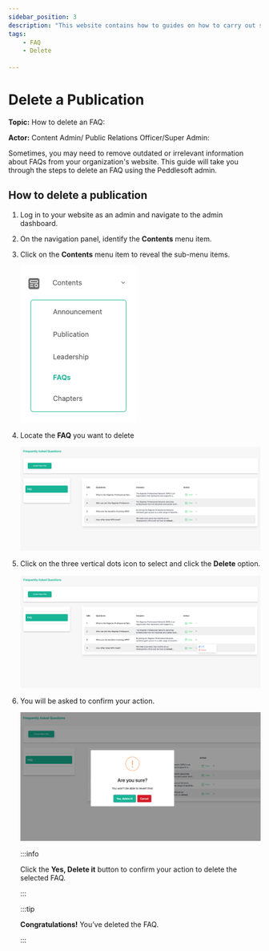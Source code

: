 ```yaml
---
sidebar_position: 3
description: "This website contains how to guides on how to carry out several processes in the **Admin section** on your Website application."
tags:
    - FAQ
    - Delete

---
```


# Delete a Publication

**Topic:** How to delete an FAQ:

**Actor:** Content Admin/ Public Relations Officer/Super Admin:

Sometimes, you may need to remove outdated or irrelevant information about FAQs from your organization's website. This guide will take you through the steps to delete an FAQ using the Peddlesoft admin.


## How to delete a publication

1. Log in to your website as an admin and navigate to the admin dashboard.

2. On the navigation panel, identify the **Contents** menu item.

3. Click on the **Contents** menu item to reveal the sub-menu items.

    ![Contents menu item](./assets/image-12.png)

4. Locate the **FAQ** you want to delete


    ![publications list](./assets/image-13.png)

5. Click on the three vertical dots icon to select and click the **Delete** option. 

    ![reveal publication item sub-menu](./assets/image-14.png)


6. You will be asked to confirm your action.

    ![publication update success](./assets/image-15.png)

    :::info

    Click the **Yes, Delete it** button to confirm your action to delete the selected FAQ.

    :::

    :::tip

    **Congratulations!** You’ve deleted the FAQ.

    :::